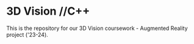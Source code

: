 # 3D Vision //C++
This is the repository for our 3D Vision coursework - Augmented Reality project ('23-24).
